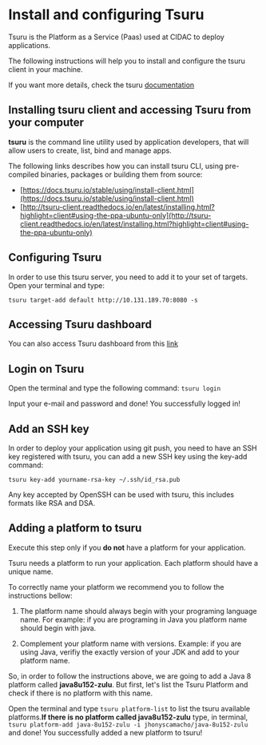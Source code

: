 # Install and configuring Tsuru

Tsuru is the Platform as a Service (Paas) used at CIDAC to deploy applications. 

The following instructions will help you to install and configure the tsuru client in your machine.

If you want more details, check the tsuru [documentation](https://docs.tsuru.io/stable/.)

## Installing tsuru client and accessing Tsuru from your computer

**tsuru** is the command line utility used by application developers, that will allow users to create, list, bind and manage apps. 

The following links describes how you can install tsuru CLI, using pre-compiled binaries, packages or building them from source:

* [https://docs.tsuru.io/stable/using/install-client.html](https://docs.tsuru.io/stable/using/install-client.html)
* [http://tsuru-client.readthedocs.io/en/latest/installing.html?highlight=client#using-the-ppa-ubuntu-only](http://tsuru-client.readthedocs.io/en/latest/installing.html?highlight=client#using-the-ppa-ubuntu-only)

## Configuring Tsuru

In order to use this tsuru server, you need to add it to your set of targets. Open your terminal and type: 

`tsuru target-add default http://10.131.189.70:8080 -s`

## Accessing Tsuru dashboard

You can also access Tsuru dashboard from this [link](http://tsuru-dashboard.10.131.189.70.nip.io)

## Login on Tsuru

Open the terminal and type the following command: `tsuru login`

Input your e-mail and password and done! You successfully logged in!

## Add an SSH key

In order to deploy your application using git push, you need to have an SSH key registered with tsuru, you can add a new SSH key using the key-add command:

`tsuru key-add yourname-rsa-key ~/.ssh/id_rsa.pub`

Any key accepted by OpenSSH can be used with tsuru, this includes formats like RSA and DSA.

## Adding a platform to tsuru

Execute this step only if you **do not** have a platform for your application.

Tsuru needs a platform to run your application. Each platform should have a unique name. 

To correctly name your platform we recommend you to follow the instructions bellow:

1) The platform name should always begin with your programing language name. For example: if you are programing in Java you platform name should begin with java. 

2) Complement your platform name with versions. Example: if you are using Java, verifiy the exactly version of your JDK and add to your platform name.

So, in order to follow the instructions above, we are going to add a Java 8 platform called **java8u152-zulu**. But first, let's list the Tsuru Platform and check if there is no platform with this name. 

Open the terminal and type `tsuru platform-list` to list the tsuru available platforms.**If there is no platform called java8u152-zulu** type, in terminal, `tsuru platform-add java-8u152-zulu -i jhonyscamacho/java-8u152-zulu` and done! You successfully added a new platform to tsuru!